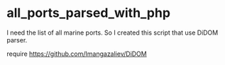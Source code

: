 # all_ports_parsed_with_php

I need the list of all marine ports. So I created this script that use DiDOM parser.

require https://github.com/Imangazaliev/DiDOM
